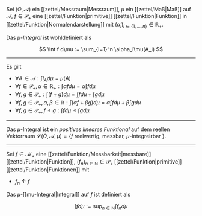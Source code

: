 Sei $(\Omega, \mathcal{A})$ ein [[zettel/Messraum|Messraum]], $\mu$ ein [[zettel/Maß|Maß]] auf $\mathcal{A}$, $f \in \mathcal{P}_+$ eine [[zettel/Funktion|primitive]] [[zettel/Funktion|Funktion]] in [[zettel/Funktion|Normalendarstellung]] mit $(\alpha_i)_{i \in \{ 1, \dots, n \}} \in \mathbb{R}_+$.

Das *$\mu$-Integral* ist wohldefiniert als

$$
	\int f d\mu := \sum_{i=1}^n \alpha_i\mu(A_i)
$$

---

Es gilt
- $\forall A \in \mathcal{A} : \int I_A d\mu = \mu(A)$
- $\forall f \in \mathcal{P}_+, \alpha \in \mathbb{R}_+ : \int \alpha f d\mu = \alpha \int f d\mu$
- $\forall f, g \in \mathcal{P}_+ : \int (f + g) d\mu = \int f d\mu + \int g d\mu$
- $\forall f, g \in \mathcal{P}_+, \alpha, \beta \in \mathbb{R} : \int (\alpha f + \beta g) d\mu = \alpha \int f d\mu + \beta \int g d\mu$
- $\forall f, g \in \mathcal{P}_+, f \le g : \int f d\mu \le \int g d\mu$

---

Das $\mu$-Integral ist ein *positives* *lineares* *Funktional* auf dem reellen Vektorraum $\mathcal{L}(\Omega, \mathcal{A}, \mu) = \{ f \text{ reelwertig, messbar, } \mu \text{-integreirbar } \}$.

---

Sei $f \in \mathcal{M}_+$ eine [[zettel/Funktion/Messbarkeit|messbare]] [[zettel/Funktion|Funktion]], $(f_n)_{n \in \mathbb{N}} \in \mathcal{P}_+$ [[zettel/Funktion|primitive]] [[zettel/Funktion|Funktionen]] mit
- $f_n \uparrow f$

Das $\mu$-[[mu-Integral|Integral]] auf $f$ ist definiert als

$$
	\int f d\mu := \sup_{n \in \mathbb{N}} \int f_n d\mu
$$